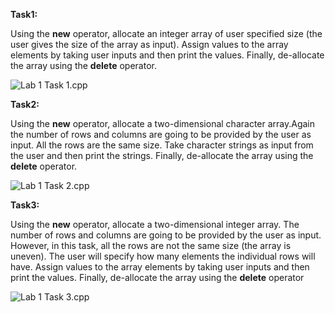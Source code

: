 **Task1:** 

Using the **new** operator, allocate an integer array of user specified size (the user gives the size of the array as input). Assign values to the array elements by taking user inputs and then print the values. Finally, de-allocate the array using the **delete** operator.

![Lab 1 Task 1.cpp](https://imgur.com/pEj72Rq.png)

**Task2:** 

Using the **new** operator, allocate a two-dimensional character array.Again the number of rows and columns are going to be provided by the user as input. All the rows are the same size. Take character strings as input from the user and then print the strings. Finally, de-allocate the array using the **delete** operator.

![Lab 1 Task 2.cpp](https://imgur.com/eAGWRq5.png)

**Task3:**

Using the **new** operator, allocate a two-dimensional integer array. The number of rows and columns are going to be provided by the user as input. However, in this task, all the rows are not the same size (the array is uneven). The user will specify how many elements the individual rows will have. Assign values to the array elements by taking user inputs and then print the values. Finally, de-allocate the array using the **delete** operator

![Lab 1 Task 3.cpp](https://imgur.com/aegZ3HE.png)
